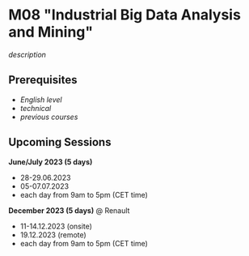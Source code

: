# M08 "Industrial Big Data Analysis and Mining"

*description*



## Prerequisites

- *English level*
- *technical*
- *previous courses*



## Upcoming Sessions

**June/July 2023 (5 days)**
- 28-29.06.2023
- 05-07.07.2023
- each day from 9am to 5pm (CET time)

**December 2023 (5 days)** @ Renault
<!--![Renault](https://img.shields.io/static/v1?label=venue&labelColor=white&message=Renault&color=black)-->
- 11-14.12.2023 (onsite)
- 19.12.2023 (remote)
- each day from 9am to 5pm (CET time)
